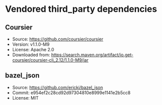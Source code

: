 # Vendored third_party dependencies

## Coursier

- Source: https://github.com/coursier/coursier
- Version: v1.1.0-M9
- License: Apache 2.0
- Downloaded from: https://search.maven.org/artifact/io.get-coursier/coursier-cli_2.12/1.1.0-M9/jar

## bazel_json

- Source: https://github.com/erickj/bazel_json
- Commit: e954ef2c28cd92d97304810e8999e1141e2b5cc8
- License: MIT
